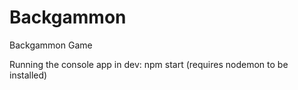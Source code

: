 # Backgammon

Backgammon Game

Running the console app in dev:
npm start (requires nodemon to be installed)
